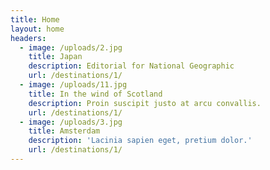 ```yaml
---
title: Home
layout: home
headers:
  - image: /uploads/2.jpg
    title: Japan
    description: Editorial for National Geographic
    url: /destinations/1/
  - image: /uploads/11.jpg
    title: In the wind of Scotland
    description: Proin suscipit justo at arcu convallis.
    url: /destinations/1/
  - image: /uploads/3.jpg
    title: Amsterdam
    description: 'Lacinia sapien eget, pretium dolor.'
    url: /destinations/1/
---
```


